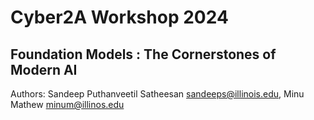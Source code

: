 # Cyber2A Workshop 2024 
## Foundation Models : The Cornerstones of Modern AI

Authors:
Sandeep Puthanveetil Satheesan <sandeeps@illinois.edu>, Minu Mathew <minum@illinos.edu>
